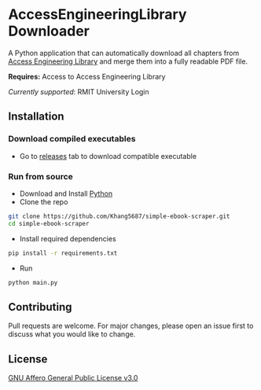 # AccessEngineeringLibrary Downloader

A Python application that can automatically download all chapters from [Access Engineering Library](https://www.accessengineeringlibrary.com) and merge them into a fully readable PDF file.

**Requires:** Access to Access Engineering Library

*Currently supported*: RMIT University Login

## Installation
### Download compiled executables
- Go to [releases](https://github.com/Khang5687/simple-ebook-scraper/releases) tab to download compatible executable

### Run from source
- Download and Install [Python](https://www.python.org/)
- Clone the repo
```bash
git clone https://github.com/Khang5687/simple-ebook-scraper.git
cd simple-ebook-scraper
```
- Install required dependencies
```bash
pip install -r requirements.txt
```
- Run
```bash
python main.py
```

## Contributing

Pull requests are welcome. For major changes, please open an issue first
to discuss what you would like to change.

## License

[GNU Affero General Public License v3.0](https://github.com/Khang5687/simple-ebook-scraper/blob/main/LICENSE)